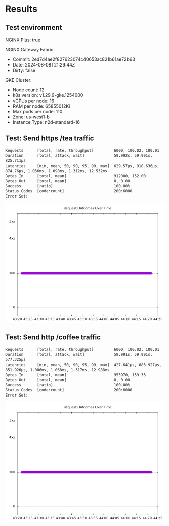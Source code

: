 # Results

## Test environment

NGINX Plus: true

NGINX Gateway Fabric:

- Commit: 2ed7d4ae2f827623074c40653ac821b61ae72b63
- Date: 2024-08-08T21:29:44Z
- Dirty: false

GKE Cluster:

- Node count: 12
- k8s version: v1.29.6-gke.1254000
- vCPUs per node: 16
- RAM per node: 65855012Ki
- Max pods per node: 110
- Zone: us-west1-b
- Instance Type: n2d-standard-16

## Test: Send https /tea traffic

```text
Requests      [total, rate, throughput]         6000, 100.02, 100.01
Duration      [total, attack, wait]             59.992s, 59.991s, 825.711µs
Latencies     [min, mean, 50, 90, 95, 99, max]  629.57µs, 918.636µs, 874.76µs, 1.036ms, 1.098ms, 1.312ms, 12.532ms
Bytes In      [total, mean]                     912000, 152.00
Bytes Out     [total, mean]                     0, 0.00
Success       [ratio]                           100.00%
Status Codes  [code:count]                      200:6000  
Error Set:
```

![https-plus.png](https-plus.png)

## Test: Send http /coffee traffic

```text
Requests      [total, rate, throughput]         6000, 100.02, 100.01
Duration      [total, attack, wait]             59.991s, 59.991s, 577.325µs
Latencies     [min, mean, 50, 90, 95, 99, max]  427.641µs, 883.927µs, 851.926µs, 1.006ms, 1.068ms, 1.317ms, 12.988ms
Bytes In      [total, mean]                     955970, 159.33
Bytes Out     [total, mean]                     0, 0.00
Success       [ratio]                           100.00%
Status Codes  [code:count]                      200:6000  
Error Set:
```

![http-plus.png](http-plus.png)

